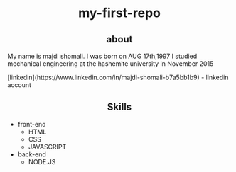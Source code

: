 <h1 align="center">my-first-repo</h1>

<h2 align="center">about</h2>

<p> My name is majdi shomali. I was born on AUG 17th,1997 
 I studied mechanical engineering at the hashemite university in November 2015 </p>
 [linkedin](https://www.linkedin.com/in/majdi-shomali-b7a5bb1b9) - linkedin account
<h2 align="center">Skills</h2>

- front-end
  - HTML
  - CSS
  -  JAVASCRIPT
- back-end
   - NODE.JS


